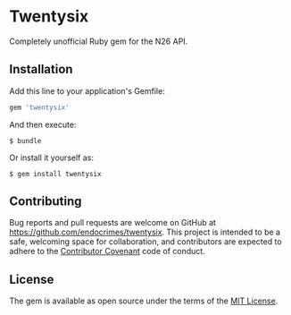 # Twentysix

Completely unofficial Ruby gem for the N26 API.

## Installation

Add this line to your application's Gemfile:

```ruby
gem 'twentysix'
```

And then execute:

    $ bundle

Or install it yourself as:

    $ gem install twentysix

## Contributing

Bug reports and pull requests are welcome on GitHub at https://github.com/endocrimes/twentysix. This project is intended to be a safe, welcoming space for collaboration, and contributors are expected to adhere to the [Contributor Covenant](http://contributor-covenant.org) code of conduct.


## License

The gem is available as open source under the terms of the [MIT License](http://opensource.org/licenses/MIT).

